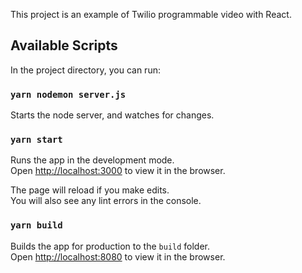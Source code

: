 This project is an example of Twilio programmable video with React.

## Available Scripts

In the project directory, you can run:

### `yarn nodemon server.js`

Starts the node server, and watches for changes.

### `yarn start`

Runs the app in the development mode.<br>
Open [http://localhost:3000](http://localhost:3000) to view it in the browser.

The page will reload if you make edits.<br>
You will also see any lint errors in the console.

### `yarn build`

Builds the app for production to the `build` folder.<br>
Open [http://localhost:8080](http://localhost:8080) to view it in the browser.
